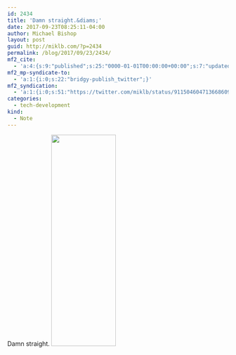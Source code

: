 ```yaml
---
id: 2434
title: 'Damn straight.&diams;'
date: 2017-09-23T08:25:11-04:00
author: Michael Bishop
layout: post
guid: http://miklb.com/?p=2434
permalink: /blog/2017/09/23/2434/
mf2_cite:
  - 'a:4:{s:9:"published";s:25:"0000-01-01T00:00:00+00:00";s:7:"updated";s:25:"0000-01-01T00:00:00+00:00";s:8:"category";a:1:{i:0;s:0:"";}s:6:"author";a:0:{}}'
mf2_mp-syndicate-to:
  - 'a:1:{i:0;s:22:"bridgy-publish_twitter";}'
mf2_syndication:
  - 'a:1:{i:0;s:51:"https://twitter.com/miklb/status/911504604713668609";}'
categories:
  - tech-development
kind:
  - Note
---
```

Damn straight. 
<img src="https://cdn.miklb.com/CircleCI_2017-09-23_04-15-03.png" width="147" height="481" class="u-photo alignnone size-large" />